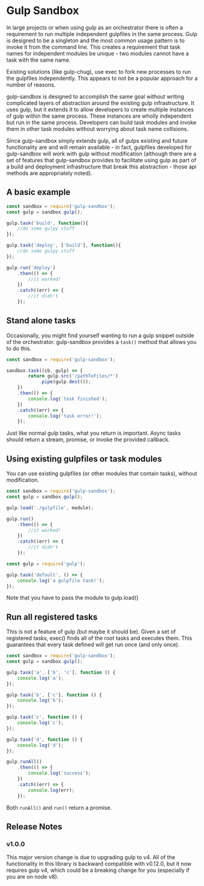 ﻿# Gulp Sandbox

In large projects or when using gulp as an orchestrator there is often a requirement to run multiple
independent gulpfiles in the same process. Gulp is designed to be a singleton and the most common
usage pattern is to invoke it from the command line. This creates a requirement that task names for
independent modules be unique - two modules cannot have a task with the same name.

Existing solutions (like gulp-chug), use exec to fork new processes to run the gulpfiles independently.
This appears to not be a popular approach for a number of reasons.

gulp-sandbox is designed to accomplish the same goal without writing complicated layers of abstraction around
the existing gulp infrastructure. It uses gulp, but it extends it to allow developers to create multiple instances
of gulp within the same process. These instances are wholly independent but run in the same process. Developers can
build task modules and invoke them in other task modules without worrying about task name collisions.

Since gulp-sandbox simply extends gulp, all of gulps existing and future functionality are and will remain
available - in fact, gulpfiles developed for gulp-sandbox will work with gulp without modification (although there are
a set of features that gulp-sandbox provides to facilitate using gulp as part of a build and deployment infrastructure
that break this abstraction - those api methods are appropriately noted).

## A basic example

```js
const sandbox = require('gulp-sandbox');
const gulp = sandbox.gulp();

gulp.task('build', function(){
    //do some gulpy stuff
});

gulp.task('deploy', ['build'], function(){
    //do some gulpy stuff
});

gulp.run('deploy')
    .then(() => {
        //it worked!
    })
    .catch((err) => {
        //it didn't
    });
```

## Stand alone tasks

Occasionally, you might find yourself wanting to run a gulp snippet outside of the orchestrator.
gulp-sandbox provides a `task()` method that allows you to do this.

```javascript
const sandbox = require('gulp-sandbox');

sandbox.task((cb, gulp) => {
        return gulp.src('/pathToFiles/*')
            .pipe(gulp.dest());
    })
    .then(() => {
        console.log('task finished');
    })
    .catch((err) => {
        console.log('task error!');
    });
```

Just like normal gulp tasks, what you return is important. Async tasks should return a stream,
promise, or invoke the provided callback.

## Using existing gulpfiles or task modules

You can use existing gulpfiles (or other modules that contain tasks), without modification.

```js
const sandbox = require('gulp-sandbox');
const gulp = sandbox.gulp();

gulp.load('./gulpfile', module);

gulp.run()
    .then(() => {
        //it worked!
    })
    .catch((err) => {
        //it didn't
    });
```

```js
const gulp = require('gulp');

gulp.task('default', () => {
    console.log('a gulpfile task!');
});
```

Note that you have to pass the module to gulp.load()

## Run all registered tasks

This is not a feature of gulp (but maybe it should be). Given a set of registered tasks, exec() finds all of
the root tasks and executes them. This guarantees that every task defined will get run once (and only once).

```js
const sandbox = require('gulp-sandbox');
const gulp = sandbox.gulp();

gulp.task('a', ['b', 'c'], function () {
    console.log('a');
});

gulp.task('b', ['c'], function () {
    console.log('b');
});

gulp.task('c', function () {
    console.log('c');
});

gulp.task('d', function () {
    console.log('d');
});

gulp.runAll()
    .then(() => {
        console.log('success');
    })
    .catch((err) => {
        console.log(err);
    });
```

Both `runAll()` and `run()` return a promise.

## Release Notes

### v1.0.0

This major version change is due to upgrading gulp to v4. All of the functionality in this library
is backward compatible with v0.12.0, but it now requires gulp v4, which could be a breaking
change for you (especially if you are on node v8).
